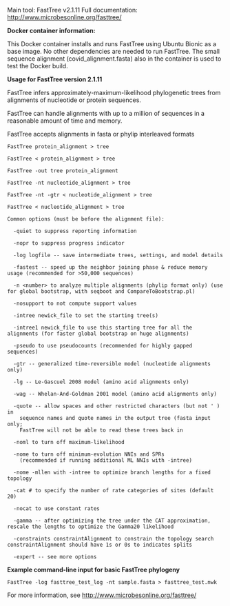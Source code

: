 Main tool: FastTree v2.1.11
Full documentation: http://www.microbesonline.org/fasttree/

**Docker container information:**

This Docker container installs and runs FastTree using Ubuntu Bionic as a base image. No other dependencies are needed to run FastTree.
The small sequence alignment (covid_alignment.fasta) also in the container is used to test the Docker build.

**Usage for FastTree version 2.1.11**

FastTree infers approximately-maximum-likelihood phylogenetic trees from alignments of nucleotide or protein sequences. 

FastTree can handle alignments with up to a million of sequences in a reasonable amount of time and memory. 

FastTree accepts alignments in fasta or phylip interleaved formats

```
FastTree protein_alignment > tree

FastTree < protein_alignment > tree

FastTree -out tree protein_alignment

FastTree -nt nucleotide_alignment > tree

FastTree -nt -gtr < nucleotide_alignment > tree

FastTree < nucleotide_alignment > tree
 
Common options (must be before the alignment file):
  
  -quiet to suppress reporting information
  
  -nopr to suppress progress indicator
  
  -log logfile -- save intermediate trees, settings, and model details
  
  -fastest -- speed up the neighbor joining phase & reduce memory usage (recommended for >50,000 sequences)
  
  -n <number> to analyze multiple alignments (phylip format only) (use for global bootstrap, with seqboot and CompareToBootstrap.pl)
  
  -nosupport to not compute support values
 
  -intree newick_file to set the starting tree(s)
  
  -intree1 newick_file to use this starting tree for all the alignments (for faster global bootstrap on huge alignments)
  
  -pseudo to use pseudocounts (recommended for highly gapped sequences)
  
  -gtr -- generalized time-reversible model (nucleotide alignments only)
  
  -lg -- Le-Gascuel 2008 model (amino acid alignments only)
  
  -wag -- Whelan-And-Goldman 2001 model (amino acid alignments only)
  
  -quote -- allow spaces and other restricted characters (but not ' ) in
    sequence names and quote names in the output tree (fasta input only;
    FastTree will not be able to read these trees back in
  
  -noml to turn off maximum-likelihood
  
  -nome to turn off minimum-evolution NNIs and SPRs
    (recommended if running additional ML NNIs with -intree)
  
  -nome -mllen with -intree to optimize branch lengths for a fixed topology
  
  -cat # to specify the number of rate categories of sites (default 20)
  
  -nocat to use constant rates
  
  -gamma -- after optimizing the tree under the CAT approximation, rescale the lengths to optimize the Gamma20 likelihood
  
  -constraints constraintAlignment to constrain the topology search constraintAlignment should have 1s or 0s to indicates splits
  
  -expert -- see more options  
```

**Example command-line input for basic FastTree phylogeny**

```
FastTree -log fasttree_test_log -nt sample.fasta > fasttree_test.nwk
```
  
  For more information, see http://www.microbesonline.org/fasttree/
